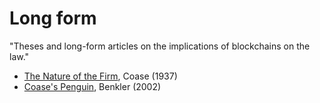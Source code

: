 # Long form
"Theses and long-form articles on the implications of blockchains on the law."
* [The Nature of the Firm](http://www3.nccu.edu.tw/~jsfeng/CPEC11.pdf), Coase (1937)
* [Coase's Penguin](http://www.yalelawjournal.org/article/coases-penguin-or-linux-and-the-nature-of-the-firm), Benkler (2002)
